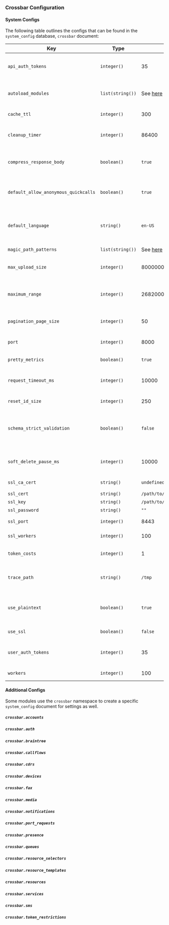 
### Crossbar Configuration

#### System Configs

The following table outlines the configs that can be found in the `system_config` database, `crossbar` document:

| Key | Type | Default | Description |
|-----|------|---------|-------------|
| `api_auth_tokens` | `integer()` | 35 | Default token cost of creating an auth token via API key |
| `autoload_modules` | `list(string())` | See [here](https://github.com/2600hz/kazoo/blob/master/applications/crossbar/src/crossbar.hrl#L65-L119) | The list of Crossbar modules initially started |
| `cache_ttl` | `integer()` | 300 | Cache TTL, in seconds |
| `cleanup_timer` | `integer()` | 86400 | Time, in seconds, to run the cleanup routines |
| `compress_response_body` | `boolean()` | `true` | Whether to compress the response body before sending |
| `default_allow_anonymous_quickcalls` | `boolean()` | `true` | Whether to allow unauthenticated quickcall API requests |
| `default_language` | `string()` | `en-US` | The default language, if none are defined on the account |
| `magic_path_patterns` | `list(string())` | See [here](https://github.com/2600hz/kazoo/blob/master/applications/crossbar/src/crossbar_default_handler.erl#L21-L24) | Magic path templates |
| `max_upload_size` | `integer()` | 8000000 bytes (8Mb) | Max upload size for request bodies |
| `maximum_range` | `integer()` | 2682000 | Maximum range, in seconds, for time-based view queries |
| `pagination_page_size` | `integer()` | 50 | Default page size when paginating |
| `port` | `integer()` | 8000 | Port to listen for unencrypted traffic |
| `pretty_metrics` | `boolean()` | `true` | Pretty-print metrics in logs |
| `request_timeout_ms` | `integer()` | 10000 | Time, in milliseconds, for requests to timeout
| `reset_id_size` | `integer()` | 250 | Password-reset ID length |
| `schema_strict_validation` | `boolean()` | `false` | Toggles whether to perform type conversions on client data when validating |
| `soft_delete_pause_ms` | `integer()` | 10000 | Time, in milliseconds, to pause between deletions |
| `ssl_ca_cert` | `string()` | `undefined` | Path to CA cert file |
| `ssl_cert` | `string()` | `/path/to/crossbar/priv/ssl/crossbar.crt` | Path to cert file |
| `ssl_key` | `string()` | `/path/to/crossbar/priv/ssl/crossbar.key` | Path to key file |
| `ssl_password` | `string()` | `""` | Cert password |
| `ssl_port` | `integer()` | 8443 | Port to listen for SSL traffic |
| `ssl_workers` | `integer()` | 100 | Number of SSL listeners to start |
| `token_costs` | `integer()` | 1 | Default token cost of an API request |
| `trace_path` | `string()` | `/tmp` | Path to put trace files when profiling API requests |
| `use_plaintext` | `boolean()` | `true` | Whether to start unencrypted listener (port 8000 traffic, typically) |
| `use_ssl` | `boolean()` | `false` | Whether to start an SSL listener |
| `user_auth_tokens` | `integer()` | 35 | Default token cost of creating an auth token via username |
| `workers` | `integer()` | 100 | Number of TCP listeners to start |


#### Additional Configs

Some modules use the `crossbar` namespace to create a specific `system_config` document for settings as well.

##### `crossbar.accounts`
##### `crossbar.auth`
##### `crossbar.braintree`
##### `crossbar.callflows`
##### `crossbar.cdrs`
##### `crossbar.devices`
##### `crossbar.fax`
##### `crossbar.media`
##### `crossbar.notifications`
##### `crossbar.port_requests`
##### `crossbar.presence`
##### `crossbar.queues`
##### `crossbar.resource_selectors`
##### `crossbar.resource_templates`
##### `crossbar.resources`
##### `crossbar.services`
##### `crossbar.sms`
##### `crossbar.token_restrictions`
